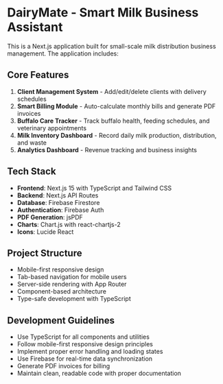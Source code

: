 <!-- Use this file to provide workspace-specific custom instructions to Copilot. For more details, visit https://code.visualstudio.com/docs/copilot/copilot-customization#_use-a-githubcopilotinstructionsmd-file -->

# DairyMate - Smart Milk Business Assistant

This is a Next.js application built for small-scale milk distribution business management. The application includes:

## Core Features
1. **Client Management System** - Add/edit/delete clients with delivery schedules
2. **Smart Billing Module** - Auto-calculate monthly bills and generate PDF invoices
3. **Buffalo Care Tracker** - Track buffalo health, feeding schedules, and veterinary appointments
4. **Milk Inventory Dashboard** - Record daily milk production, distribution, and waste
5. **Analytics Dashboard** - Revenue tracking and business insights

## Tech Stack
- **Frontend**: Next.js 15 with TypeScript and Tailwind CSS
- **Backend**: Next.js API Routes
- **Database**: Firebase Firestore
- **Authentication**: Firebase Auth
- **PDF Generation**: jsPDF
- **Charts**: Chart.js with react-chartjs-2
- **Icons**: Lucide React

## Project Structure
- Mobile-first responsive design
- Tab-based navigation for mobile users
- Server-side rendering with App Router
- Component-based architecture
- Type-safe development with TypeScript

## Development Guidelines
- Use TypeScript for all components and utilities
- Follow mobile-first responsive design principles
- Implement proper error handling and loading states
- Use Firebase for real-time data synchronization
- Generate PDF invoices for billing
- Maintain clean, readable code with proper documentation
